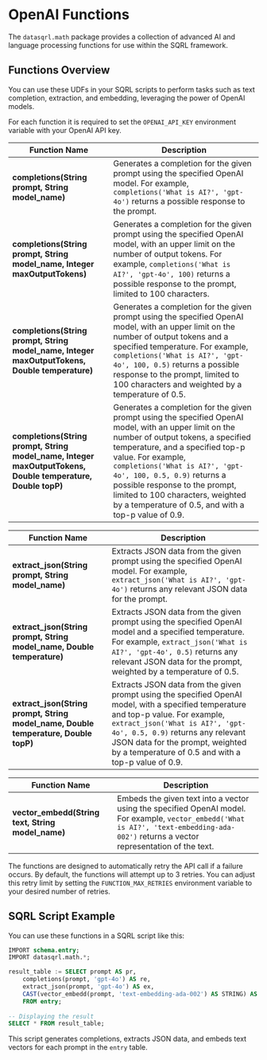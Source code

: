 # OpenAI Functions

The `datasqrl.math` package provides a collection of advanced AI and language processing functions for use within the SQRL framework.

## Functions Overview

You can use these UDFs in your SQRL scripts to perform tasks such as text completion, extraction, and embedding, leveraging the power of OpenAI models.

For each function it is required to set the `OPENAI_API_KEY` environment variable with your OpenAI API key.

| **Function Name**                   | **Description**                                                                                                                                                                                                                                                                                                                                                                                                                                                      |
|-------------------------------------|----------------------------------------------------------------------------------------------------------------------------------------------------------------------------------------------------------------------------------------------------------------------------------------------------------------------------------------------------------------------------------------------------------------------------------------------------------------------|
| **completions(String prompt, String model_name)**        | Generates a completion for the given prompt using the specified OpenAI model. For example, `completions('What is AI?', 'gpt-4o')` returns a possible response to the prompt.                                                                                                                                                                                                                                                                                         |
| **completions(String prompt, String model_name, Integer maxOutputTokens)**       | Generates a completion for the given prompt using the specified OpenAI model, with an upper limit on the number of output tokens.                                             For example, `completions('What is AI?', 'gpt-4o', 100)` returns a possible response to the prompt, limited to 100 characters.                                                                                                                                                         |
| **completions(String prompt, String model_name, Integer maxOutputTokens, Double temperature)**       | Generates a completion for the given prompt using the specified OpenAI model, with an upper limit on the number of output tokens and a specified temperature. For example, `completions('What is AI?', 'gpt-4o', 100, 0.5)` returns a possible response to the prompt, limited to 100 characters and weighted by a temperature of 0.5.                                                                                                                               |
| **completions(String prompt, String model_name, Integer maxOutputTokens, Double temperature, Double topP)**       | Generates a completion for the given prompt using the specified OpenAI model, with an upper limit on the number of output tokens, a specified temperature, and a specified top-p value. For example, `completions('What is AI?', 'gpt-4o', 100, 0.5, 0.9)` returns a possible response to the prompt, limited to 100 characters, weighted by a temperature of 0.5, and with a top-p value of 0.9.                                                                    |

| **Function Name**                   | **Description**                                                                                                                                                                                                                                                                                                                                                                                                                                                                              |
|-------------------------------------|----------------------------------------------------------------------------------------------------------------------------------------------------------------------------------------------------------------------------------------------------------------------------------------------------------------------------------------------------------------------------------------------------------------------------------------------------------------------------------------------|
| **extract_json(String prompt, String model_name)**        | Extracts JSON data from the given prompt using the specified OpenAI model. For example, `extract_json('What is AI?', 'gpt-4o')` returns any relevant JSON data for the prompt.                                                                                                                                                                                                                                                                                                               |
| **extract_json(String prompt, String model_name, Double temperature)**       | Extracts JSON data from the given prompt using the specified OpenAI model and a specified temperature. For example,                                                             `extract_json('What is AI?', 'gpt-4o', 0.5)` returns any relevant JSON data for the prompt, weighted by a temperature of 0.5.                                                                                                                                                                                |
| **extract_json(String prompt, String model_name, Double temperature, Double topP)**       | Extracts JSON data from the given prompt using the specified OpenAI model, with a specified temperature and top-p value.                                                                                                                                                                                       For example, `extract_json('What is AI?', 'gpt-4o', 0.5, 0.9)` returns any relevant JSON data for the prompt, weighted by a temperature of 0.5 and with a top-p value of 0.9. |

| **Function Name**                   | **Description**                                                                                                                                                                                                                                                                                              |
|-------------------------------------|--------------------------------------------------------------------------------------------------------------------------------------------------------------------------------------------------------------------------------------------------------------------------------------------------------------|
| **vector_embedd(String text, String model_name)**        | Embeds the given text into a vector using the specified OpenAI model. For example, `vector_embedd('What is AI?', 'text-embedding-ada-002')` returns a vector representation of the text.                                                                                                                     |

The functions are designed to automatically retry the API call if a failure occurs.
By default, the functions will attempt up to 3 retries. You can adjust this retry limit by setting
the `FUNCTION_MAX_RETRIES` environment variable to your desired number of retries.

## SQRL Script Example

You can use these functions in a SQRL script like this:
```sql
IMPORT schema.entry;
IMPORT datasqrl.math.*;

result_table := SELECT prompt AS pr,
    completions(prompt, 'gpt-4o') AS re,
    extract_json(prompt, 'gpt-4o') AS ex,
    CAST(vector_embedd(prompt, 'text-embedding-ada-002') AS STRING) AS em
    FROM entry;
    
-- Displaying the result
SELECT * FROM result_table;
```
This script generates completions, extracts JSON data, and embeds text vectors for each prompt in the `entry` table.
